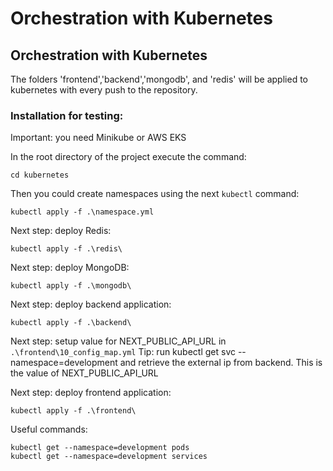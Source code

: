 # Orchestration with Kubernetes

## Orchestration with Kubernetes

The folders 'frontend','backend','mongodb', and 'redis' will be applied to kubernetes with every push to the repository.

### Installation for testing:

Important: you need Minikube or AWS EKS

In the root directory of the project execute the command:
```
cd kubernetes
```


Then you could create namespaces using the next `kubectl` command:
```
kubectl apply -f .\namespace.yml
```

Next step: deploy Redis:
```
kubectl apply -f .\redis\
```

Next step: deploy MongoDB:
```
kubectl apply -f .\mongodb\
```

Next step: deploy backend application:
```
kubectl apply -f .\backend\
```

Next step: setup value for NEXT_PUBLIC_API_URL in `.\frontend\10_config_map.yml`
Tip: run kubectl get svc --namespace=development and retrieve the external ip from backend. This is the value of NEXT_PUBLIC_API_URL

Next step: deploy frontend application:
```
kubectl apply -f .\frontend\
```

Useful commands:
```
kubectl get --namespace=development pods
kubectl get --namespace=development services
```